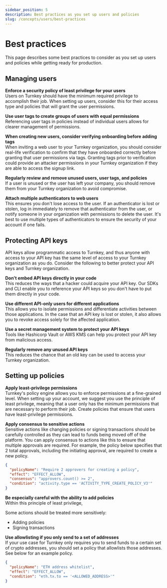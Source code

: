 ```yaml
---
sidebar_position: 5
description: Best practices as you set up users and policies
slug: /concepts/users/best-practices
---
```


# Best practices

This page describes some best practices to consider as you set up users and policies while getting ready for production.

## Managing users

**Enforce a security policy of least privilege for your users**  
Users on Turnkey should have the minimum required privilege to accomplish their job. When setting up users, consider this for their access type and policies that will grant the user permissions.

**Use user tags to create groups of users with equal permissions**  
Referencing user tags in policies instead of individual users allows for clearer management of permissions.

**When creating new users, consider verifying onboarding before adding tags**  
When inviting a web user to your Turnkey organization, you should consider real-life verification to confirm that they have onboarded correctly before granting that user permissions via tags. Granting tags prior to verification could provide an attacker permissions in your Turnkey organization if they are able to access the signup link.

**Regularly review and remove unused users, user tags, and policies**  
If a user is unused or the user has left your company, you should remove them from your Turnkey organization to avoid compromise.

**Attach multiple authenticators to web users**  
This ensures you don't lose access to the user. If an authenticator is lost or stolen, log in immediately to remove that authenticator from the user, or notify someone in your organization with permissions to delete the user. It's best to use multiple types of authenticators to ensure the security of your account if one fails.

## Protecting API keys

API keys allow programmatic access to Turnkey, and thus anyone with access to your API key has the same level of access to your Turnkey organization as you do. Consider the following to better protect your API keys and Turnkey organization.

**Don't embed API keys directly in your code**  
This reduces the ways that a hacker could acquire your API key. Our SDKs and CLI enable you to reference your API keys so you don't have to put them directly in your code.

**Use different API-only users for different applications**  
This allows you to isolate permissions and differentiate activities between those applications. In the case that an API key is lost or stolen, it also allows you to revoke access solely for the affected application.

**Use a secret management system to protect your API keys**  
Tools like Hashicorp Vault or AWS KMS can help you protect your API key from malicious access.

**Regularly remove any unused API keys**  
This reduces the chance that an old key can be used to access your Turnkey organization.

## Setting up policies

**Apply least-privilege permissions**  
Turnkey's policy engine allows you to enforce permissions at a fine-grained level. When setting up your account, we suggest you use the principle of least privilege, meaning that a user only has the minimum permissions that are necessary to perform their job. Create policies that ensure that users have least-privilege permissions.

**Apply consensus to sensitive actions**  
Sensitive actions like changing policies or signing transactions should be carefully controlled as they can lead to funds being moved off of the platform. You can apply consensus to actions like this to ensure that multiple approvals are required. For example, the policy below specifies that 2 total approvals, including the initiating approval, are required to create a new policy.

```json
{
  "policyName": "Require 2 approvers for creating a policy",
  "effect": "EFFECT_ALLOW",
  "consensus": "approvers.count() >= 2",
  "condition": "activity.type == 'ACTIVITY_TYPE_CREATE_POLICY_V3'"
}
```

**Be especially careful with the ability to add policies**  
Within this principle of least privilege,

Some actions should be treated more sensitively:

- Adding policies
- Signing transactions

**Use allowlisting if you only send to a set of addresses**  
If your use case for Turnkey only requires you to send funds to a certain set of crypto addresses, you should set a policy that allowlists those addresses. See below for an example policy.

```json
{
  "policyName": "ETH address whitelist",
  "effect": "EFFECT_ALLOW",
  "condition": "eth.tx.to == '<ALLOWED_ADDRESS>'"
}
```
